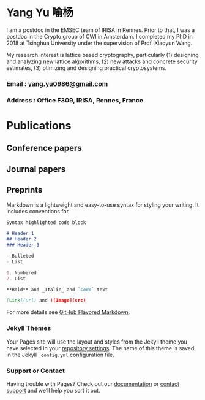 # Yang Yu 喻杨
I am a postdoc in the EMSEC team of IRISA in Rennes. Prior to that, I was a postdoc in the Crypto group of CWI in Amsterdam. I completed my PhD in 2018 at Tsinghua University under the supervision of Prof. Xiaoyun Wang.  

My research interest is lattice based cryptography, particularly (1) designing and analyzing new lattice algorithms, (2) new attacks and concrete security estimates, (3) ptimizing and designing practical cryptosystems.

### Email : yang.yu0986@gmail.com
### Address : Office F309, IRISA, Rennes, France

# Publications

## Conference papers

## Journal papers

## Preprints

Markdown is a lightweight and easy-to-use syntax for styling your writing. It includes conventions for

```markdown
Syntax highlighted code block

# Header 1
## Header 2
### Header 3

- Bulleted
- List

1. Numbered
2. List

**Bold** and _Italic_ and `Code` text

[Link](url) and ![Image](src)
```

For more details see [GitHub Flavored Markdown](https://guides.github.com/features/mastering-markdown/).

### Jekyll Themes

Your Pages site will use the layout and styles from the Jekyll theme you have selected in your [repository settings](https://github.com/yuyang-crypto/yuyang-crypto.github.io/settings). The name of this theme is saved in the Jekyll `_config.yml` configuration file.

### Support or Contact

Having trouble with Pages? Check out our [documentation](https://help.github.com/categories/github-pages-basics/) or [contact support](https://github.com/contact) and we’ll help you sort it out.
